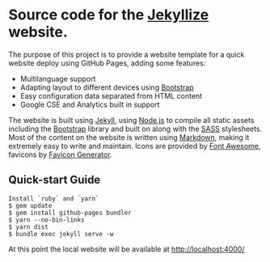 # Source code for the [Jekyllize](jekyllize.github.io) website.

The purpose of this project is to provide a website template for a quick website
deploy using GitHub Pages, adding some features:

- Multilanguage support
- Adapting layout to different devices using [Bootstrap][]
- Easy configuration data separated from HTML content
- Google CSE and Analytics built in support

The website is built using [Jekyll][], using [Node.js][] to compile
all static assets including the [Bootstrap][] library and built on
along with the [SASS][] stylesheets. Most of the content on the website is
written using [Markdown][], making it extremely easy to write and maintain.
Icons are provided by [Font Awesome][], favicons by [Favicon Generator][].

[Bootstrap]: http://getbootstrap.com/
[Favicon Generator]: https://realfavicongenerator.net/
[Font Awesome]: http://fontawesome.io/
[Jekyll]: http://jekyllrb.com/
[Markdown]: https://daringfireball.net/projects/markdown/
[Node.js]: http://nodejs.org/
[SASS]: https://sass-lang.com/

## Quick-start Guide

    Install `ruby` and `yarn`
    $ gem update
    $ gem install github-pages bundler
    $ yarn --no-bin-links
    $ yarn dist
    $ bundle exec jekyll serve -w

At this point the local website will be available at <http://localhost:4000/>

